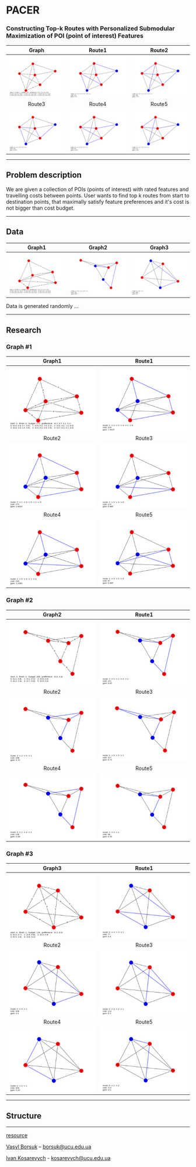 # PACER
### Constructing Top-k Routes with Personalized Submodular Maximization of POI (point of interest) Features
|              Graph               |              Route1              |               Route2             |
|:--------------------------------:|:--------------------------------:|:--------------------------------:|
| ![Map](docs/images/1/graph.png)  | ![Map](docs/images/1/route1.png) | ![Map](docs/images/1/route2.png) |
|              Route3              |              Route4              |               Route5             |
| ![Map](docs/images/1/route3.png) | ![Map](docs/images/1/route4.png) | ![Map](docs/images/1/route5.png) |
***
## Problem description
We are given a collection of POIs (points of interest) with rated features and travelling costs between points. User wants to find top k routes from start to destination points, that maximally satisfy feature preferences and it's cost is not bigger than cost budget.
***
## Data
|             Graph1              |              Graph2              |               Graph3             |
|:-------------------------------:|:--------------------------------:|:--------------------------------:|
| ![Map](docs/images/2/graph.png) | ![Map](docs/images/3/route1.png) | ![Map](docs/images/4/route2.png) |

Data is generated randomly ...
***
## Research
### Graph #1

|              Graph1              |              Route1              |
|:--------------------------------:|:--------------------------------:|
| ![Map](docs/images/2/graph.png)  | ![Map](docs/images/2/route1.png) |
|              Route2              |              Route3              |
| ![Map](docs/images/2/route2.png) | ![Map](docs/images/2/route3.png) |
|              Route4              |              Route5              |
| ![Map](docs/images/2/route4.png) | ![Map](docs/images/2/route5.png) |

### Graph #2

|              Graph2              |              Route1              |
|:--------------------------------:|:--------------------------------:|
| ![Map](docs/images/3/graph.png)  | ![Map](docs/images/3/route1.png) |
|              Route2              |              Route3              |
| ![Map](docs/images/3/route2.png) | ![Map](docs/images/3/route3.png) |
|              Route4              |              Route5              |
| ![Map](docs/images/3/route4.png) | ![Map](docs/images/3/route5.png) |

### Graph #3

|              Graph3              |              Route1              |
|:--------------------------------:|:--------------------------------:|
| ![Map](docs/images/4/graph.png)  | ![Map](docs/images/4/route1.png) |
|              Route2              |              Route3              |
| ![Map](docs/images/4/route2.png) | ![Map](docs/images/4/route3.png) |
|              Route4              |              Route5              |
| ![Map](docs/images/4/route4.png) | ![Map](docs/images/4/route5.png) |
***
## Structure
***

[resource](https://arxiv.org/pdf/1710.03852.pdf)

[Vasyl Borsuk](https://github.com/borsukvasyl) – borsuk@ucu.edu.ua

[Ivan Kosarevych](https://github.com/IvKosar) - kosarevych@ucu.edu.ua
